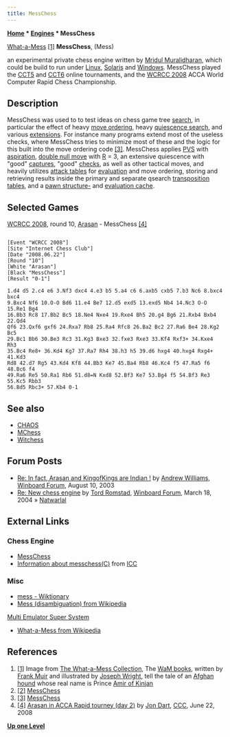 ```yaml
---
title: MessChess
---
```

**[Home](Home "Home") \* [Engines](Engines "Engines") \* MessChess**



 [](Hhttp://www.oocities.org/ebnsteve/muirwam.html "Hhttp://www.oocities.org/ebnsteve/muirwam.html") [What-a-Mess](https://en.wikipedia.org/wiki/What-a-Mess) <a id="cite-note-1" href="#cite-ref-1">[1]</a> 
**MessChess**, (Mess)  

an experimental private chess engine written by [Mridul Muralidharan](Mridul_Muralidharan "Mridul Muralidharan"), which could be build to run under [Linux](Linux "Linux"), [Solaris](Unix#Solaris "Unix") and [Windows](Windows "Windows"). 
MessChess played the [CCT5](CCT5 "CCT5") and [CCT6](CCT6 "CCT6") online tournaments, and the [WCRCC 2008](WCRCC_2008 "WCRCC 2008") ACCA World Computer Rapid Chess Championship. 



## Description


MessChess was used to to test ideas on chess game tree [search](Search "Search"), in particular the effect of heavy [move ordering](Move_Ordering "Move Ordering"), heavy [quiescence search](Quiescence_Search "Quiescence Search"), and various [extensions](Extensions "Extensions"). 
For instance many programs extend most of the useless checks, where MessChess tries to minimize most of these and the logic for this built into the move ordering code <a id="cite-note-3" href="#cite-ref-3">[3]</a>. 
MessChess applies [PVS](Principal_Variation_Search "Principal Variation Search") with [aspiration](Aspiration_Windows "Aspiration Windows"), [double null move](Double_Null_Move "Double Null Move") with [R](Depth_Reduction_R "Depth Reduction R") = 3, an extensive quiescence with "good" [captures](Captures "Captures"), "good" [checks](Check "Check"), as well as other tactical moves, and heavily utilizes [attack tables](Attack_and_Defend_Maps "Attack and Defend Maps") for [evaluation](Evaluation "Evaluation") and move ordering, storing and retrieving results inside the primary and separate qsearch [transposition tables](Transposition_Table "Transposition Table"), and a [pawn structure-](Pawn_Hash_Table "Pawn Hash Table") and [evaluation cache](Evaluation_Hash_Table "Evaluation Hash Table"). 



## Selected Games


[WCRCC 2008](WCRCC_2008 "WCRCC 2008"), round 10, [Arasan](Arasan "Arasan") - MessChess <a id="cite-note-4" href="#cite-ref-4">[4]</a>




```

[Event "WCRCC 2008"]
[Site "Internet Chess Club"]
[Date "2008.06.22"]
[Round "10"]
[White "Arasan"]
[Black "MessChess"]
[Result "0-1"]

1.d4 d5 2.c4 e6 3.Nf3 dxc4 4.e3 b5 5.a4 c6 6.axb5 cxb5 7.b3 Nc6 8.bxc4 bxc4 
9.Bxc4 Nf6 10.O-O Bd6 11.e4 Be7 12.d5 exd5 13.exd5 Nb4 14.Nc3 O-O 15.Re1 Bg4 
16.Bb3 Rc8 17.Bb2 Bc5 18.Ne4 Nxe4 19.Rxe4 Bh5 20.g4 Bg6 21.Rxb4 Bxb4 22.Qd4 
Qf6 23.Qxf6 gxf6 24.Rxa7 Rb8 25.Ra4 Rfc8 26.Ba2 Bc2 27.Ra6 Be4 28.Kg2 Bc5 
29.Bc1 Bb6 30.Be3 Rc3 31.Kg3 Bxe3 32.fxe3 Rxe3 33.Kf4 Rxf3+ 34.Kxe4 Rh3 
35.Bc4 Re8+ 36.Kd4 Kg7 37.Ra7 Rh4 38.h3 h5 39.d6 hxg4 40.hxg4 Rxg4+ 41.Kd3 
Rd8 42.d7 Rg5 43.Kd4 Kf8 44.Bb3 Ke7 45.Ba4 Rb8 46.Kc4 f5 47.Ra5 f6 48.Bc6 f4 
49.Ra6 Re5 50.Ra1 Rb6 51.d8=N Kxd8 52.Bf3 Ke7 53.Bg4 f5 54.Bf3 Re3 55.Kc5 Rbb3 
56.Bd5 Rbc3+ 57.Kb4 0-1

```

## See also


* [CHAOS](CHAOS "CHAOS")
* [MChess](MChess "MChess")
* [Witchess](Witchess "Witchess")


## Forum Posts


* [Re: In fact, Arasan and KingofKings are Indian !](http://www.open-aurec.com/wbforum/viewtopic.php?f=18&t=43743#p167070) by [Andrew Williams](Andrew_Williams "Andrew Williams"), [Winboard Forum](Computer_Chess_Forums "Computer Chess Forums"), August 10, 2003
* [Re: New chess engine](http://www.open-aurec.com/wbforum/viewtopic.php?f=18&t=46915&p=177483&start=7#p177483) by [Tord Romstad](Tord_Romstad "Tord Romstad"), [Winboard Forum](Computer_Chess_Forums "Computer Chess Forums"), March 18, 2004 » [Natwarlal](Natwarlal "Natwarlal")


## External Links


### Chess Engine


* [MessChess](http://www.geocities.ws/mridulm80/messchess.htm)
* [Information about messchess(C)](http://www.chessclub.com/finger/messchess) from [ICC](index.php?title=Internet_Chess_Club&action=edit&redlink=1 "Internet Chess Club (page does not exist)")


### Misc


* [mess - Wiktionary](https://en.wiktionary.org/wiki/mess)
* [Mess (disambiguation) from Wikipedia](https://en.wikipedia.org/wiki/Mess_%28disambiguation%29)


 [Multi Emulator Super System](https://en.wikipedia.org/wiki/Multi_Emulator_Super_System)
* [What-a-Mess from Wikipedia](https://en.wikipedia.org/wiki/What-a-Mess)


## References


1. <a id="cite-ref-1" href="#cite-note-1">[1]</a> Image from [The What-a-Mess Collection](http://www.oocities.org/ebnsteve/muirwam.html), The [WaM books](https://en.wikipedia.org/wiki/What-a-Mess#Books_list), written by [Frank Muir](https://en.wikipedia.org/wiki/Frank_Muir) and illustrated by [Joseph Wright](https://en.wikipedia.org/wiki/Joseph_Wright_(illustrator)), tell the tale of an [Afghan hound](https://en.wikipedia.org/wiki/Afghan_Hound) whose real name is Prince [Amir of Kinjan](https://en.wikipedia.org/wiki/What-a-Mess)
2. <a id="cite-ref-2" href="#cite-note-2">[2]</a> [MessChess](http://www.geocities.ws/mridulm80/messchess.htm)
3. <a id="cite-ref-3" href="#cite-note-3">[3]</a> [MessChess](http://www.geocities.ws/mridulm80/messchess.htm)
4. <a id="cite-ref-4" href="#cite-note-4">[4]</a> [Arasan in ACCA Rapid tourney (day 2)](http://www.talkchess.com/forum/viewtopic.php?t=21913) by [Jon Dart](Jon_Dart "Jon Dart"), [CCC](CCC "CCC"), June 22, 2008

**[Up one Level](Engines "Engines")**







 
